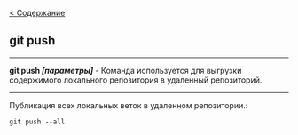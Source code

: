 [< Содержание](./readme.md)

## git push
---

**git push *[параметры]*** - Команда используется для выгрузки содержимого локального репозитория в удаленный репозиторий. 

---
Публикация всех локальных веток в  удаленном репозитории.:

    git push --all

